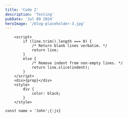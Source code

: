 ```yaml
---
title: 'Code 2'
description: 'Testing'
pubDate: 'Jul 09 2024'
heroImage: '/blog-placeholder-3.jpg'
---
```


```svelte highlight=[2:11-21#f,2:12-16#v,4:19-23]
    <script>
        if (line.trim().length === 0) {
            /* Return blank lines verbatim. */
            return line;
        }
        else {
            /* Remove indent from non-empty lines. */
            return line.slice(indent);
        }
    </script>
    <div>{prop}</div>
    <style>
        div {
            color: black;
        }
    </style>
```
`const name = 'John';{:js}`